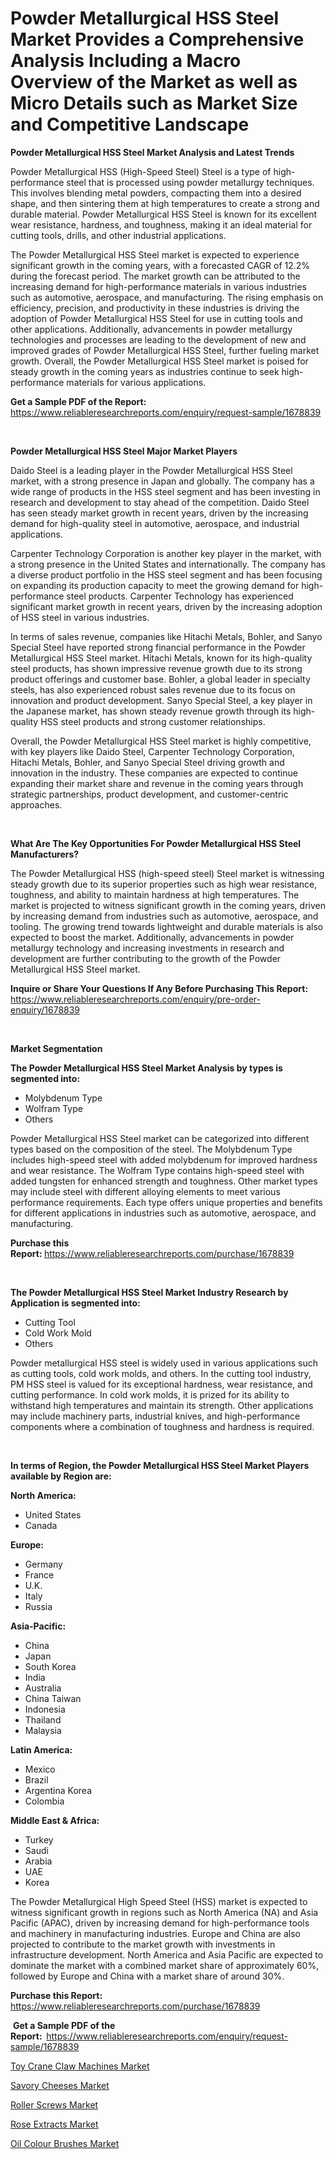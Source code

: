 <p><h1>Powder Metallurgical HSS Steel Market Provides a Comprehensive Analysis Including a Macro Overview of the Market as well as Micro Details such as Market Size and Competitive Landscape</h1></p><p><strong>Powder Metallurgical HSS Steel Market Analysis and Latest Trends</strong></p>
<p><p>Powder Metallurgical HSS (High-Speed Steel) Steel is a type of high-performance steel that is processed using powder metallurgy techniques. This involves blending metal powders, compacting them into a desired shape, and then sintering them at high temperatures to create a strong and durable material. Powder Metallurgical HSS Steel is known for its excellent wear resistance, hardness, and toughness, making it an ideal material for cutting tools, drills, and other industrial applications.</p><p>The Powder Metallurgical HSS Steel market is expected to experience significant growth in the coming years, with a forecasted CAGR of 12.2% during the forecast period. The market growth can be attributed to the increasing demand for high-performance materials in various industries such as automotive, aerospace, and manufacturing. The rising emphasis on efficiency, precision, and productivity in these industries is driving the adoption of Powder Metallurgical HSS Steel for use in cutting tools and other applications. Additionally, advancements in powder metallurgy technologies and processes are leading to the development of new and improved grades of Powder Metallurgical HSS Steel, further fueling market growth. Overall, the Powder Metallurgical HSS Steel market is poised for steady growth in the coming years as industries continue to seek high-performance materials for various applications.</p></p>
<p><strong>Get a Sample PDF of the Report:&nbsp;</strong> <a href="https://www.reliableresearchreports.com/enquiry/request-sample/1678839">https://www.reliableresearchreports.com/enquiry/request-sample/1678839</a></p>
<p>&nbsp;</p>
<p><strong>Powder Metallurgical HSS Steel Major Market Players</strong></p>
<p><p>Daido Steel is a leading player in the Powder Metallurgical HSS Steel market, with a strong presence in Japan and globally. The company has a wide range of products in the HSS steel segment and has been investing in research and development to stay ahead of the competition. Daido Steel has seen steady market growth in recent years, driven by the increasing demand for high-quality steel in automotive, aerospace, and industrial applications.</p><p>Carpenter Technology Corporation is another key player in the market, with a strong presence in the United States and internationally. The company has a diverse product portfolio in the HSS steel segment and has been focusing on expanding its production capacity to meet the growing demand for high-performance steel products. Carpenter Technology has experienced significant market growth in recent years, driven by the increasing adoption of HSS steel in various industries.</p><p>In terms of sales revenue, companies like Hitachi Metals, Bohler, and Sanyo Special Steel have reported strong financial performance in the Powder Metallurgical HSS Steel market. Hitachi Metals, known for its high-quality steel products, has shown impressive revenue growth due to its strong product offerings and customer base. Bohler, a global leader in specialty steels, has also experienced robust sales revenue due to its focus on innovation and product development. Sanyo Special Steel, a key player in the Japanese market, has shown steady revenue growth through its high-quality HSS steel products and strong customer relationships.</p><p>Overall, the Powder Metallurgical HSS Steel market is highly competitive, with key players like Daido Steel, Carpenter Technology Corporation, Hitachi Metals, Bohler, and Sanyo Special Steel driving growth and innovation in the industry. These companies are expected to continue expanding their market share and revenue in the coming years through strategic partnerships, product development, and customer-centric approaches.</p></p>
<p>&nbsp;</p>
<p><strong>What Are The Key Opportunities For Powder Metallurgical HSS Steel Manufacturers?</strong></p>
<p><p>The Powder Metallurgical HSS (high-speed steel) Steel market is witnessing steady growth due to its superior properties such as high wear resistance, toughness, and ability to maintain hardness at high temperatures. The market is projected to witness significant growth in the coming years, driven by increasing demand from industries such as automotive, aerospace, and tooling. The growing trend towards lightweight and durable materials is also expected to boost the market. Additionally, advancements in powder metallurgy technology and increasing investments in research and development are further contributing to the growth of the Powder Metallurgical HSS Steel market.</p></p>
<p><strong>Inquire or Share Your Questions If Any Before Purchasing This Report:</strong> <a href="https://www.reliableresearchreports.com/enquiry/pre-order-enquiry/1678839">https://www.reliableresearchreports.com/enquiry/pre-order-enquiry/1678839</a></p>
<p>&nbsp;</p>
<p><strong>Market Segmentation</strong></p>
<p><strong>The Powder Metallurgical HSS Steel Market Analysis by types is segmented into:</strong></p>
<p><ul><li>Molybdenum Type</li><li>Wolfram Type</li><li>Others</li></ul></p>
<p><p>Powder Metallurgical HSS Steel market can be categorized into different types based on the composition of the steel. The Molybdenum Type includes high-speed steel with added molybdenum for improved hardness and wear resistance. The Wolfram Type contains high-speed steel with added tungsten for enhanced strength and toughness. Other market types may include steel with different alloying elements to meet various performance requirements. Each type offers unique properties and benefits for different applications in industries such as automotive, aerospace, and manufacturing.</p></p>
<p><strong>Purchase this Report:&nbsp;</strong><a href="https://www.reliableresearchreports.com/purchase/1678839">https://www.reliableresearchreports.com/purchase/1678839</a></p>
<p>&nbsp;</p>
<p><strong>The Powder Metallurgical HSS Steel Market Industry Research by Application is segmented into:</strong></p>
<p><ul><li>Cutting Tool</li><li>Cold Work Mold</li><li>Others</li></ul></p>
<p><p>Powder metallurgical HSS steel is widely used in various applications such as cutting tools, cold work molds, and others. In the cutting tool industry, PM HSS steel is valued for its exceptional hardness, wear resistance, and cutting performance. In cold work molds, it is prized for its ability to withstand high temperatures and maintain its strength. Other applications may include machinery parts, industrial knives, and high-performance components where a combination of toughness and hardness is required.</p></p>
<p>&nbsp;</p>
<p><strong>In terms of Region, the Powder Metallurgical HSS Steel Market Players available by Region are:</strong></p>
<p>
    <p> <strong> North America: </strong>
        <ul>
            <li>United States</li>
            <li>Canada</li>
        </ul>
        </p> 
    <p> <strong> Europe: </strong>
        <ul>
            <li>Germany</li>
            <li>France</li>
            <li>U.K.</li>
            <li>Italy</li>
            <li>Russia</li>
        </ul>
        </p> 
    <p> <strong> Asia-Pacific: </strong>
        <ul>
            <li>China</li>
            <li>Japan</li>
            <li>South Korea</li>
            <li>India</li>
            <li>Australia</li>
            <li>China Taiwan</li>
            <li>Indonesia</li>
            <li>Thailand</li>
            <li>Malaysia</li>
        </ul>
        </p> 
    <p> <strong> Latin America: </strong>
        <ul>
            <li>Mexico</li>
            <li>Brazil</li>
            <li>Argentina Korea</li>
            <li>Colombia</li>
        </ul>
        </p> 
    <p> <strong> Middle East & Africa: </strong>
        <ul>
            <li>Turkey</li>
            <li>Saudi</li>
            <li>Arabia</li>
            <li>UAE</li>
            <li>Korea</li>
        </ul>
    </p>
    </p>
<p><p>The Powder Metallurgical High Speed Steel (HSS) market is expected to witness significant growth in regions such as North America (NA) and Asia Pacific (APAC), driven by increasing demand for high-performance tools and machinery in manufacturing industries. Europe and China are also projected to contribute to the market growth with investments in infrastructure development. North America and Asia Pacific are expected to dominate the market with a combined market share of approximately 60%, followed by Europe and China with a market share of around 30%.</p></p>
<p><strong>Purchase this Report: </strong><a href="https://www.reliableresearchreports.com/purchase/1678839">https://www.reliableresearchreports.com/purchase/1678839</a></p>
<p>&nbsp;<strong>Get a Sample PDF of the Report:&nbsp;&nbsp;</strong><a href="https://www.reliableresearchreports.com/enquiry/request-sample/1678839">https://www.reliableresearchreports.com/enquiry/request-sample/1678839</a></p>
<p><strong></strong></p>
<p><p><a href="https://github.com/khansimonweber1lqujlwoz15d/Market-Research-Report-List-1/blob/main/toy-crane-claw-machines-market.md">Toy Crane Claw Machines Market</a></p><p><a href="https://medium.com/@sarademiri71/savory-cheeses-market-insights-into-market-cagr-market-trends-and-growth-strategies-3117ee6e0bea">Savory Cheeses Market</a></p><p><a href="https://medium.com/@rosejohnson762014/analyzing-roller-screws-market-global-industry-perspective-and-forecast-2024-to-2031-6bbae13d4c5b">Roller Screws Market</a></p><p><a href="https://medium.com/@rosejohnson762014/rose-extracts-nbsp-market-focuses-on-market-share-size-and-projected-forecast-till-2031-a51d003152e7">Rose Extracts Market</a></p><p><a href="https://github.com/Sherrillcrooksxa8i18ucf2m/Market-Research-Report-List-1/blob/main/oil-colour-brushes-market.md">Oil Colour Brushes Market</a></p></p>